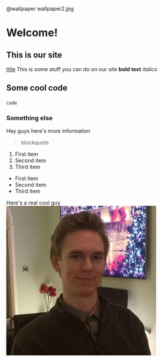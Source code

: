@wallpaper wallpaper2.jpg

# Welcome!

## This is our site
[title](https://engstrand.nu)
This is some stuff you can do on our site
**bold text**
*italics*

## Some cool code
`code`

### Something else
Hey guys here's more information
> blockquote

1. First item
2. Second item
3. Third item

- First item
- Second item
- Third item

Here's a real cool guy
![Fredrik](../assets/img/7253137.jpg)
